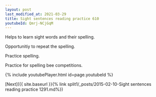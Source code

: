 ```yaml
---
layout: post
last_modified_at: 2021-03-29
title: Sight sentences reading practice 610
youtubeId: Qmrj-NCjGqM
---
```

 
 
Helps to learn sight words and their spelling.

Opportunitiy to repeat the spelling. 

Practice spelling. 
 
Practice for spelling bee competitions. 
 
{% include youtubePlayer.html id=page.youtubeId %}
 
 

[Next]({{ site.baseurl }}{% link  split1/_posts/2015-02-10-Sight sentences reading practice 1291.md%})
 
